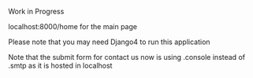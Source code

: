 Work in Progress

localhost:8000/home for the main page

Please note that you may need Django4 to run this application

Note that the submit form for contact us now is using .console instead of .smtp as it is hosted in localhost
